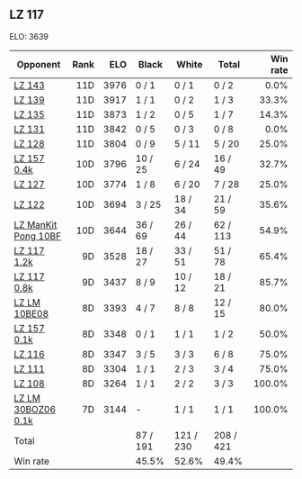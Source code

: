 ## LZ 117 ##

ELO: 3639

Opponent | Rank | ELO | Black | White | Total | Win rate
---------|-----:|----:|-------|-------|-------|-------:
[LZ 143](LZ%20143.md) | 11D | 3976 | 0 / 1 | 0 / 1 | 0 / 2 | 0.0%
[LZ 139](LZ%20139.md) | 11D | 3917 | 1 / 1 | 0 / 2 | 1 / 3 | 33.3%
[LZ 135](LZ%20135.md) | 11D | 3873 | 1 / 2 | 0 / 5 | 1 / 7 | 14.3%
[LZ 131](LZ%20131.md) | 11D | 3842 | 0 / 5 | 0 / 3 | 0 / 8 | 0.0%
[LZ 128](LZ%20128.md) | 11D | 3804 | 0 / 9 | 5 / 11 | 5 / 20 | 25.0%
[LZ 157 0.4k](LZ%20157%200.4k.md) | 10D | 3796 | 10 / 25 | 6 / 24 | 16 / 49 | 32.7%
[LZ 127](LZ%20127.md) | 10D | 3774 | 1 / 8 | 6 / 20 | 7 / 28 | 25.0%
[LZ 122](LZ%20122.md) | 10D | 3694 | 3 / 25 | 18 / 34 | 21 / 59 | 35.6%
[LZ ManKit Pong 10BF](LZ%20ManKit%20Pong%2010BF.md) | 10D | 3644 | 36 / 69 | 26 / 44 | 62 / 113 | 54.9%
[LZ 117 1.2k](LZ%20117%201.2k.md) | 9D | 3528 | 18 / 27 | 33 / 51 | 51 / 78 | 65.4%
[LZ 117 0.8k](LZ%20117%200.8k.md) | 9D | 3437 | 8 / 9 | 10 / 12 | 18 / 21 | 85.7%
[LZ LM 10BE08](LZ%20LM%2010BE08.md) | 8D | 3393 | 4 / 7 | 8 / 8 | 12 / 15 | 80.0%
[LZ 157 0.1k](LZ%20157%200.1k.md) | 8D | 3348 | 0 / 1 | 1 / 1 | 1 / 2 | 50.0%
[LZ 116](LZ%20116.md) | 8D | 3347 | 3 / 5 | 3 / 3 | 6 / 8 | 75.0%
[LZ 111](LZ%20111.md) | 8D | 3304 | 1 / 1 | 2 / 3 | 3 / 4 | 75.0%
[LZ 108](LZ%20108.md) | 8D | 3264 | 1 / 1 | 2 / 2 | 3 / 3 | 100.0%
[LZ LM 30BOZ06 0.1k](LZ%20LM%2030BOZ06%200.1k.md) | 7D | 3144 | - | 1 / 1 | 1 / 1 | 100.0%
Total | | | 87 / 191 | 121 / 230 | 208 / 421 | 
Win rate| | | 45.5% | 52.6% | 49.4% | 
